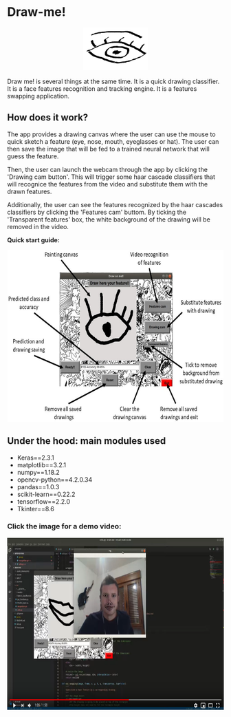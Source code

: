 # **Draw-me!**
<p align="center">
<img src='./INPUT/Eye_logo.png' alt="Draw me!" width="150" height="100"></p>


Draw me! is several things at the same time. It is a quick drawing classifier. It is a face features recognition and tracking engine. It is a features swapping application.

## How does it work?

The app provides a drawing canvas where the user can use the mouse to quick sketch a feature (eye, nose, mouth, eyeglasses or hat). The user can then save the image that will be fed to a trained neural network that will guess the feature.

Then, the user can launch the webcam through the app by clicking the 'Drawing cam button'. This will trigger some haar cascade classifiers that will recognice the features from the video and substitute them with the drawn features.

Additionally, the user can see the features recognized by the haar cascades classifiers by clicking the 'Features cam' buttom. By ticking the 'Transparent features' box, the white background of the drawing will be removed in the video.

**Quick start guide:**
  <p align='center'>
      <img src='./INPUT/App_guide.jpg' alt="Draw me!" width="600" height="400"> </p>

## Under the hood: main modules used
+   Keras==2.3.1
+   matplotlib==3.2.1
+   numpy==1.18.2
+   opencv-python==4.2.0.34
+   pandas==1.0.3
+   scikit-learn==0.22.2
+   tensorflow==2.2.0
+   Tkinter==8.6

### **Click the image for a demo video:**
<p align='center'>
<a href="https://www.youtube.com/watch?v=VjCKxSiYEgo" target="_blank"><img src='./INPUT/Video_snapshot.png' width="600" height="400" title="Draw me! VIDEO DEMO" alt="Draw me!"></a></p>

